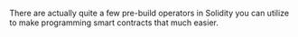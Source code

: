 There are actually quite a few pre-build operators in Solidity you can utilize to make programming smart contracts that much easier.
